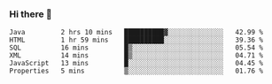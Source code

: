 ### Hi there 👋

<!--START_SECTION:waka-->

```text
Java         2 hrs 10 mins   ██████████▓░░░░░░░░░░░░░░   42.99 %
HTML         1 hr 59 mins    ██████████░░░░░░░░░░░░░░░   39.36 %
SQL          16 mins         █▒░░░░░░░░░░░░░░░░░░░░░░░   05.54 %
XML          14 mins         █▒░░░░░░░░░░░░░░░░░░░░░░░   04.71 %
JavaScript   13 mins         █░░░░░░░░░░░░░░░░░░░░░░░░   04.45 %
Properties   5 mins          ▒░░░░░░░░░░░░░░░░░░░░░░░░   01.76 %
```

<!--END_SECTION:waka-->


<!--
**AnkelMauCastillo/AnkelMauCastillo** is a ✨ _special_ ✨ repository because its `README.md` (this file) appears on your GitHub profile.

Here are some ideas to get you started:

- 🔭 I’m currently working on ...
- 🌱 I’m currently learning ...
- 👯 I’m looking to collaborate on ...
- 🤔 I’m looking for help with ...
- 💬 Ask me about ...
- 📫 How to reach me: ...
- 😄 Pronouns: ...
- ⚡ Fun fact: ...
-->
